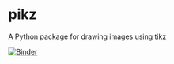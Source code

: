 # pikz
A Python package for drawing images using tikz


[![Binder](https://mybinder.org/badge_logo.svg)](https://mybinder.org/v2/gh/KoenBaak/pikz/HEAD?labpath=demo.ipynb)
